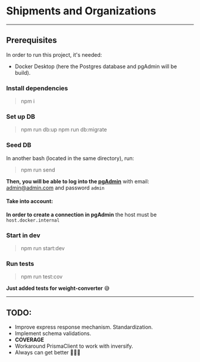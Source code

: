 # Shipments and Organizations
____

## Prerequisites
In order to run this project, it's needed:

- Docker Desktop (here the Postgres database and pgAdmin will be build).


### Install dependencies
> npm i

### Set up DB
> npm run db:up
> npm run db:migrate

### Seed DB
In another bash (located in the same directory), run:
> npm run send

__Then, you will be able to log into the [pgAdmin](http://localhost:5433/)__ with email: admin@admin.com and password `admin`

#### Take into account: 
**In order to create  a connection in pgAdmin** the host must be `host.docker.internal`

### Start in dev
> npm run start:dev

### Run tests
> npm run test:cov

__Just added tests for weight-converter__  😅

____
## TODO: 
- Improve express response mechanism.  Standardization.
- Implement schema validations.
- **COVERAGE**
- Workaround PrismaClient to work with inversify. 
- Always can get better 🤷🏻‍♂️  

